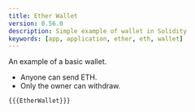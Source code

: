 ```yaml
---
title: Ether Wallet
version: 0.56.0
description: Simple example of wallet in Solidity
keywords: [app, application, ether, eth, wallet]
---
```


An example of a basic wallet.

- Anyone can send ETH.
- Only the owner can withdraw.

```solidity
{{{EtherWallet}}}
```
